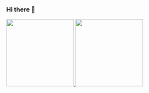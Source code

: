 ### Hi there 👋

<div>
  <a href="https://github.com/pcardas">
  <img height="180em" src="https://github-readme-stats.vercel.app/api?username=pcardas&show_icons=true&theme=dark&include_all_commits=true&count_private=true"/>
  <img height="180em" src="https://github-readme-stats.vercel.app/api/top-langs/?username=pcardas&layout=compact&langs_count=7&theme=dark"/>
</div>
